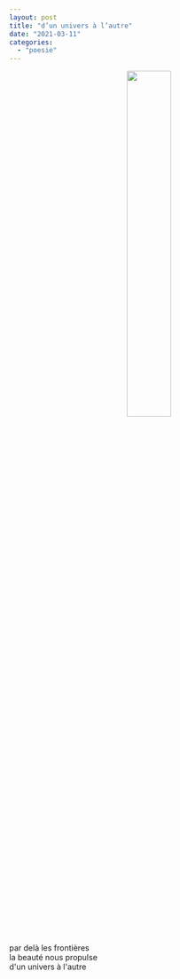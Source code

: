 ```yaml
---
layout: post
title: "d’un univers à l’autre"
date: "2021-03-11"
categories: 
  - "poesie"
---
```


<center>
	<img src="{{site.baseurl}}/assets/figures/BubbleNebula_NASA.png" width="40%">
</center>

par delà les frontières  
la beauté nous propulse  
d'un univers à l'autre
